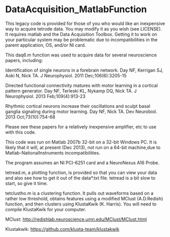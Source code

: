 DataAcquisition_MatlabFunction
===============

This legacy code is provided for those of you who would like an inexpensive way to acquire tetrode data. 
You may modify it as you wish (see LICENSE). It requires matlab and the Data Acquisition Toolbox.
Getting it to work on your particular system may be problematic due to incompatibilities in the parent application, 
OS, and/or NI card.

This daq6.m function was used to acquire data for several neuroscience papers, including:

Identification of single neurons in a forebrain network.
Day NF, Kerrigan SJ, Aoki N, Nick TA.
J Neurophysiol. 2011 Dec;106(6):3205-15

Directed functional connectivity matures with motor learning in a cortical pattern generator.
Day NF, Terleski KL, Nykamp DQ, Nick TA.
J Neurophysiol. 2013 Feb;109(4):913-23

Rhythmic cortical neurons increase their oscillations and sculpt basal ganglia signaling during motor learning.
Day NF, Nick TA.
Dev Neurobiol. 2013 Oct;73(10):754-68

Please see these papers for a relatively inexpensive amplifier, etc to use with this code.

This code was run on Matlab 2007b 32-bit on a 32-bit Windows PC.  It is likely that it will, at present (Dec 2013),
not run on a 64-bit machine,due to Matlab-NationalInstruments incompatibilities.

The program assumes an NI PCI-6251 card and a NeuroNexus A16 Probe.

tetread.m, a plotting function, is provided so that you can view your data and also see how to get it out of the data*.txt file.
tetread is a bit slow to start, so give it time.

tetclustho.m is a clustering function. It pulls out waveforms based on a rather low threshold, obtains features using a modified MClust (A.D.Redish) function, and then clusters using KlustaKwik (K. Harris). You will need to compile KlustaKwik for your computer.

MClust:
http://redishlab.neuroscience.umn.edu/MClust/MClust.html

Klustakwik:
https://github.com/klusta-team/klustakwik





